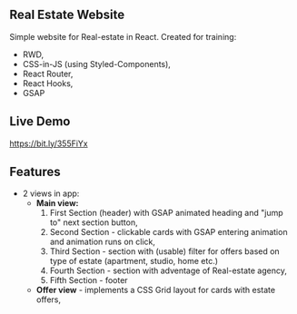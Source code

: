 ## Real Estate Website

Simple website for Real-estate in React. Created for training:

- RWD,
- CSS-in-JS (using Styled-Components),
- React Router,
- React Hooks,
- GSAP

## Live Demo

https://bit.ly/355FiYx

## Features

- 2 views in app:
  - **Main view:**
    1. First Section (header) with GSAP animated heading and "jump to" next section button,
    2. Second Section - clickable cards with GSAP entering animation and animation runs on click,
    3. Third Section - section with (usable) filter for offers based on type of estate (apartment, studio, home etc.)
    4. Fourth Section - section with adventage of Real-estate agency,
    5. Fifth Section - footer
  - **Offer view** - implements a CSS Grid layout for cards with estate offers,
